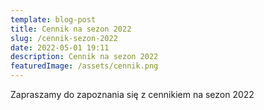 ```yaml
---
template: blog-post
title: Cennik na sezon 2022
slug: /cennik-sezon-2022
date: 2022-05-01 19:11
description: Cennik na sezon 2022
featuredImage: /assets/cennik.png
---
```

Zapraszamy do zapoznania się z cennikiem na sezon 2022